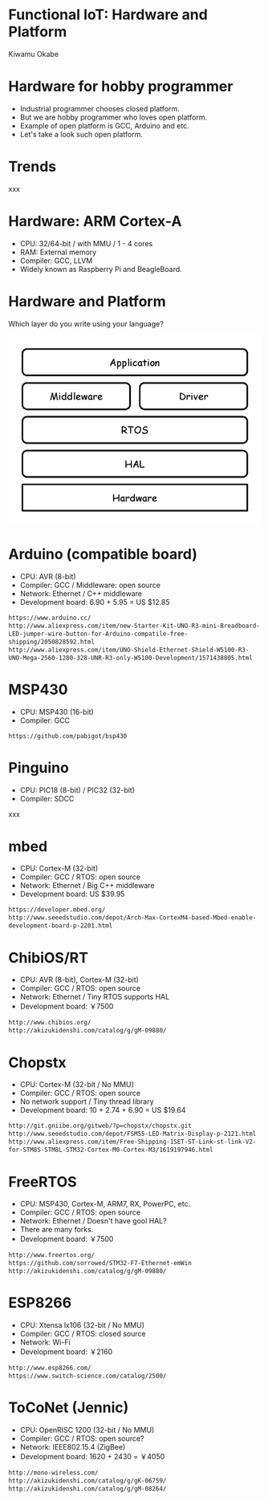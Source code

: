 # Functional IoT: Hardware and Platform

Kiwamu Okabe

# Hardware for hobby programmer

* Industrial programmer chooses closed platform.
* But we are hobby programmer who loves open platform.
* Example of open platform is GCC, Arduino and etc.
* Let's take a look such open platform.

# Trends

xxx

# Hardware: ARM Cortex-A

* CPU: 32/64-bit / with MMU / 1 - 4 cores
* RAM: External memory
* Compiler: GCC, LLVM
* Widely known as Raspberry Pi and BeagleBoard.

# Hardware and Platform

Which layer do you write using your language?

![inline](draw/layer.png)

# Arduino (compatible board)

* CPU: AVR (8-bit)
* Compiler: GCC / Middleware: open source
* Network: Ethernet / C++ middleware
* Development board: 6.90 + 5.95 = US $12.85

```
https://www.arduino.cc/
http://www.aliexpress.com/item/new-Starter-Kit-UNO-R3-mini-Breadboard-LED-jumper-wire-button-for-Arduino-compatile-free-shipping/2050828592.html
http://www.aliexpress.com/item/UNO-Shield-Ethernet-Shield-W5100-R3-UNO-Mega-2560-1280-328-UNR-R3-only-W5100-Development/1571438805.html
```

# MSP430

* CPU: MSP430 (16-bit)
* Compiler: GCC

```
https://github.com/pabigot/bsp430
```

# Pinguino

* CPU: PIC18 (8-bit) / PIC32 (32-bit)
* Compiler: SDCC

xxx

# mbed

* CPU: Cortex-M (32-bit)
* Compiler: GCC / RTOS: open source
* Network: Ethernet / Big C++ middleware
* Development board: US $39.95

```
https://developer.mbed.org/
http://www.seeedstudio.com/depot/Arch-Max-CortexM4-based-Mbed-enable-development-board-p-2201.html
```

# ChibiOS/RT

* CPU: AVR (8-bit), Cortex-M (32-bit)
* Compiler: GCC / RTOS: open source
* Network: Ethernet / Tiny RTOS supports HAL
* Development board: ￥7500

```
http://www.chibios.org/
http://akizukidenshi.com/catalog/g/gM-09880/
```

# Chopstx

* CPU: Cortex-M (32-bit / No MMU)
* Compiler: GCC / RTOS: open source
* No network support / Tiny thread library
* Development board: 10 + 2.74 + 6.90 = US $19.64

```
http://git.gniibe.org/gitweb/?p=chopstx/chopstx.git
http://www.seeedstudio.com/depot/FSM55-LED-Matrix-Display-p-2121.html
http://www.aliexpress.com/item/Free-Shipping-1SET-ST-Link-st-link-V2-for-STM8S-STM8L-STM32-Cortex-M0-Cortex-M3/1619197946.html
```

# FreeRTOS

* CPU: MSP430, Cortex-M, ARM7, RX, PowerPC, etc.
* Compiler: GCC / RTOS: open source
* Network: Ethernet / Doesn't have gool HAL?
* There are many forks.
* Development board: ￥7500

```
http://www.freertos.org/
https://github.com/sorrowed/STM32-F7-Ethernet-emWin
http://akizukidenshi.com/catalog/g/gM-09880/
```

# ESP8266

* CPU: Xtensa lx106 (32-bit / No MMU)
* Compiler: GCC / RTOS: closed source
* Network: Wi-Fi
* Development board: ￥2160

```
http://www.esp8266.com/
https://www.switch-science.com/catalog/2500/
```

# ToCoNet (Jennic)

* CPU: OpenRISC 1200 (32-bit / No MMU)
* Compiler: GCC / RTOS: open source?
* Network: IEEE802.15.4 (ZigBee)
* Development board: 1620 + 2430 = ￥4050

```
http://mono-wireless.com/
http://akizukidenshi.com/catalog/g/gK-06759/
http://akizukidenshi.com/catalog/g/gM-08264/
```

